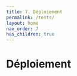 ```yaml
---
title: 7. Déploiement
permalink: /tests/
layout: home
nav_order: 7
has_children: true
---
```


# Déploiement